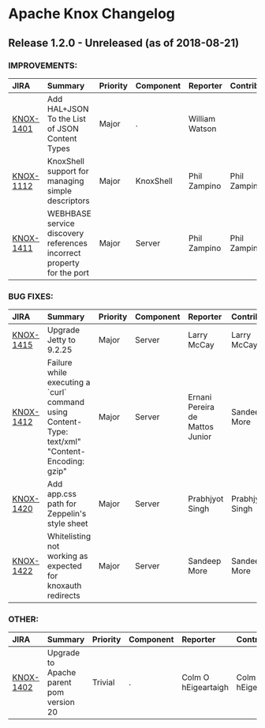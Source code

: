 
<!---
# Licensed to the Apache Software Foundation (ASF) under one
# or more contributor license agreements.  See the NOTICE file
# distributed with this work for additional information
# regarding copyright ownership.  The ASF licenses this file
# to you under the Apache License, Version 2.0 (the
# "License"); you may not use this file except in compliance
# with the License.  You may obtain a copy of the License at
#
#     http://www.apache.org/licenses/LICENSE-2.0
#
# Unless required by applicable law or agreed to in writing, software
# distributed under the License is distributed on an "AS IS" BASIS,
# WITHOUT WARRANTIES OR CONDITIONS OF ANY KIND, either express or implied.
# See the License for the specific language governing permissions and
# limitations under the License.
-->
# Apache Knox Changelog

## Release 1.2.0 - Unreleased (as of 2018-08-21)



### IMPROVEMENTS:

| JIRA | Summary | Priority | Component | Reporter | Contributor |
|:---- |:---- | :--- |:---- |:---- |:---- |
| [KNOX-1401](https://issues.apache.org/jira/browse/KNOX-1401) | Add HAL+JSON To the List of JSON Content Types |  Major | . | William Watson |  |
| [KNOX-1112](https://issues.apache.org/jira/browse/KNOX-1112) | KnoxShell support for managing simple descriptors |  Major | KnoxShell | Phil Zampino | Phil Zampino |
| [KNOX-1411](https://issues.apache.org/jira/browse/KNOX-1411) | WEBHBASE service discovery references incorrect property for the port |  Major | Server | Phil Zampino | Phil Zampino |


### BUG FIXES:

| JIRA | Summary | Priority | Component | Reporter | Contributor |
|:---- |:---- | :--- |:---- |:---- |:---- |
| [KNOX-1415](https://issues.apache.org/jira/browse/KNOX-1415) | Upgrade Jetty to 9.2.25 |  Major | Server | Larry McCay | Larry McCay |
| [KNOX-1412](https://issues.apache.org/jira/browse/KNOX-1412) | Failure while executing a \`curl\` command using Content-Type: text/xml" "Content-Encoding: gzip" |  Major | Server | Ernani Pereira de Mattos Junior | Sandeep More |
| [KNOX-1420](https://issues.apache.org/jira/browse/KNOX-1420) | Add app.css path for Zeppelin's style sheet |  Major | Server | Prabhjyot Singh | Prabhjyot Singh |
| [KNOX-1422](https://issues.apache.org/jira/browse/KNOX-1422) | Whitelisting not working as expected for knoxauth redirects |  Major | Server | Sandeep More | Sandeep More |


### OTHER:

| JIRA | Summary | Priority | Component | Reporter | Contributor |
|:---- |:---- | :--- |:---- |:---- |:---- |
| [KNOX-1402](https://issues.apache.org/jira/browse/KNOX-1402) | Upgrade to Apache parent pom version 20 |  Trivial | . | Colm O hEigeartaigh | Colm O hEigeartaigh |


